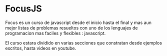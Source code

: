 FocusJS
=======

Focus es un curso de javascript desde el inicio hasta el final y mas aun mejor listas de problemas resueltos con uno de los lenguajes de programacion mas faciles y flexibles : javascript.

El curso estara dividido en varias secciones que constratan desde ejemplos escritos, hasta videos en youtube.
